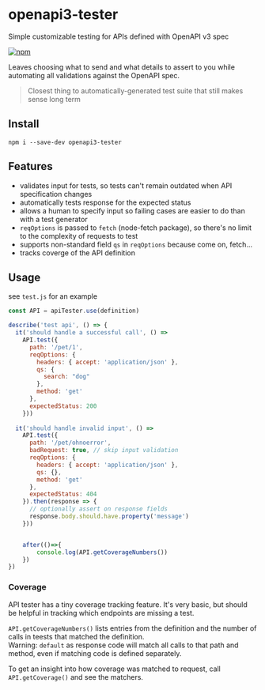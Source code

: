 # openapi3-tester
Simple customizable testing for APIs defined with OpenAPI v3 spec

[![npm](https://img.shields.io/npm/v/openapi3-tester.svg?style=flat)](https://www.npmjs.com/package/openapi3-tester)

Leaves choosing what to send and what details to assert to you while automating all validations against the OpenAPI spec.

> Closest thing to automatically-generated test suite that still makes sense long term

## Install

```
npm i --save-dev openapi3-tester
```

## Features

- validates input for tests, so tests can't remain outdated when API specification changes
- automatically tests response for the expected status
- allows a human to specify input so failing cases are easier to do than with a test generator
- `reqOptions` is passed to `fetch` (node-fetch package), so there's no limit to the complexity of requests to test
- supports non-standard field `qs` in `reqOptions` because come on, fetch...
- tracks coverge of the API definition

## Usage

see `test.js` for an example

```js
const API = apiTester.use(definition)

describe('test api', () => {
  it('should handle a successful call', () =>
    API.test({
      path: '/pet/1',
      reqOptions: {
        headers: { accept: 'application/json' },
        qs: {
          search: "dog"
        },
        method: 'get'
      },
      expectedStatus: 200
    }))
    
  it('should handle invalid input', () =>
    API.test({
      path: '/pet/ohnoerror',
      badRequest: true, // skip input validation
      reqOptions: {
        headers: { accept: 'application/json' },
        qs: {},
        method: 'get'
      },
      expectedStatus: 404
    }).then(response => {
      // optionally assert on response fields
      response.body.should.have.property('message')
    }))


    after(()=>{
        console.log(API.getCoverageNumbers())
    })
})
```

### Coverage

API tester has a tiny coverage tracking feature. It's very basic, but should be helpful in tracking which endpoints are missing a test.

`API.getCoverageNumbers()` lists entries from the definition and the number of calls in teests that matched the definition.  
Warning: `default` as response code will match all calls to that path and method, even if matching code is defined separately.

To get an insight into how coverage was matched to request, call `API.getCoverage()` and see the matchers.